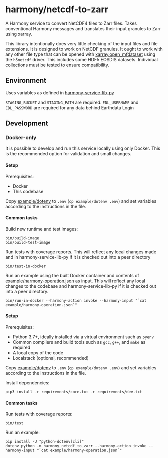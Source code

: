# harmony/netcdf-to-zarr

A Harmony service to convert NetCDF4 files to Zarr files.  Takes conventional Harmony messages and translates
their input granules to Zarr using xarray.

This library intentionally does very little checking of the input files and file extensions.  It is designed
to work on NetCDF granules.  It ought to work with any other file type that can be opened with
[xarray.open_mfdataset](http://xarray.pydata.org/en/stable/generated/xarray.open_mfdataset.html) using the
`h5netcdf` driver.  This includes some HDF5 EOSDIS datasets.  Individual collections must be tested to ensure
compatibility.

## Environment

Uses variables as defined in
[harmony-service-lib-py](https://git.earthdata.nasa.gov/projects/HARMONY/repos/harmony-service-lib-py/browse)

`STAGING_BUCKET` and `STAGING_PATH` are required. `EDL_USERNAME` and `EDL_PASSWORD` are
required for any data behind Earthdata Login

## Development

### Docker-only

It is possible to develop and run this service locally using only Docker.  This is the recommended option
for validation and small changes.

#### Setup

Prerequisites:
  - Docker
  - This codebase

Copy [example/dotenv](example/dotenv) to `.env` (`cp example/dotenv .env`) and set variables according
to the instructions in the file.

#### Common tasks

Build new runtime and test images:
```
bin/build-image
bin/build-test-image
```

Run tests with coverage reports.  This will reflect any local changes made and in harmony-service-lib-py if it is checked
out into a peer directory
```
bin/test-in-docker
```

Run an example using the built Docker container and contents of [example/harmony-operation.json](example/harmony-operation.json)
as input.  This will reflect any local changes to the codebase and harmony-service-lib-py if it is checked out
into a peer directory.
```
bin/run-in-docker --harmony-action invoke --harmony-input "`cat example/harmony-operation.json`"
```

#### Setup

Prerequisites:
  - Python 3.7+, ideally installed via a virtual environment such as `pyenv`
  - Common compilers and build tools such as `gcc`, `g++`, and `make` as required
  - A local copy of the code
  - Localstack (optional, recommended)

Copy [example/dotenv](example/dotenv) to `.env` (`cp example/dotenv .env`) and set variables according
to the instructions in the file.

Install dependencies:
```
pip3 install -r requirements/core.txt -r requirements/dev.txt
```

#### Common tasks

Run tests with coverage reports:
```
bin/test
```

Run an example:
```
pip install -U "python-dotenv[cli]"
dotenv python -m harmony_netcdf_to_zarr --harmony-action invoke --harmony-input "`cat example/harmony-operation.json`"
```
